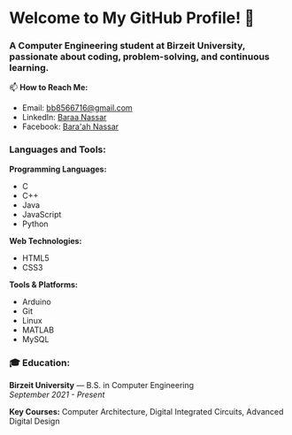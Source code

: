 # Welcome to My GitHub Profile! 👋

### A Computer Engineering student at Birzeit University, passionate about coding, problem-solving, and continuous learning.

📫 **How to Reach Me:**
- Email: bb8566716@gmail.com
- LinkedIn: [Baraa Nassar](https://www.linkedin.com/in/baraa-nassar-a1b38b304/)
- Facebook: [Bara'ah Nassar](https://www.facebook.com/baraa.bader.980/)

### Languages and Tools:

**Programming Languages:**
- C
- C++
- Java
- JavaScript
- Python

**Web Technologies:**
- HTML5
- CSS3

**Tools & Platforms:**
- Arduino
- Git
- Linux
- MATLAB
- MySQL

### 🎓 Education:

**Birzeit University** — B.S. in Computer Engineering  
*September 2021 - Present*

**Key Courses:** Computer Architecture, Digital Integrated Circuits, Advanced Digital Design

